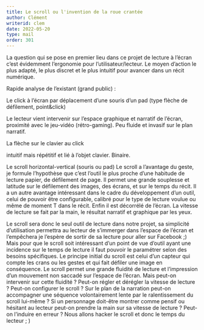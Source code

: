 ```yaml
---
title: Le scroll ou l'invention de la roue crantée
author: Clément
writerid: clem
date: 2022-05-20
type: mail
order: 301
---
```

La question qui se pose en premier lieu dans ce projet de lecture à l’écran c’est évidemment l’ergonomie pour l’utilisateur/lecteur. Le moyen d’action le plus adapté, le plus discret et le plus intuitif pour avancer dans un récit numérique. 

Rapide analyse de l’existant (grand public) : 

Le click à l’écran par déplacement d’une souris d’un pad 
(type flèche de défilement, point&click) 

Le lecteur vient intervenir sur l’espace graphique et narratif de l’écran, proximité avec le jeu-vidéo (rétro-gaming). Peu fluide et invasif sur le plan narratif. 

La flèche sur le clavier au click 

intuitif mais répétitif et lié à l’objet clavier. Binaire. 

Le scroll horizontal-vertical (souris ou pad) 
Le scroll a l’avantage du geste, je formule l’hypothèse que c’est l’outil le plus proche d’une habitude de lecture papier, de défilement de page. Il permet une grande souplesse et latitude sur le défilement des images, des écrans, et sur le temps du récit. Il a un autre avantage intéressant dans le cadre du développement d’un outil, celui de pouvoir être configurable, calibré pour le type de lecture voulue ou même de moment T dans le récit. Enfin il est décorrélé de l’écran. La vitesse de lecture se fait par la main, le résultat narratif et graphique par les yeux. 

Le scroll sera donc le seul outil de lecture dans notre projet, sa simplicité d’utilisation permettra au lecteur de s’immerger dans l’espace de l’écran et l’empêchera je l’espère de sortir de sa lecture pour aller sur Facebook ;) 
Mais pour que le scroll soit intéressant d’un point de vue d’outil ayant une incidence sur le temps de lecture il faut pouvoir le paramétrer selon des besoins spécifiques. Le principe initial du scroll est celui d’un capteur qui compte les crans ou les gestes et qui fait défiler une image en conséquence. Le scroll permet une grande fluidité de lecture et l’impression d’un mouvement non saccadé sur l’espace de l’écran.
Mais peut-on intervenir sur cette fluidité ? 
Peut-on régler et dérégler la vitesse de lecture ?
Peut-on configurer le scroll ? 
Sur le plan de la narration peut-on accompagner une séquence volontairement lente par le ralentissement du scroll lui-même ?
Si un personnage doit-être montrer comme pensif ou hésitant au lecteur peut-on prendre la main sur sa vitesse de lecture ?
Peut-on l’induire en erreur ?
Nous allons hacker le scroll et donc le temps du lecteur ; )
